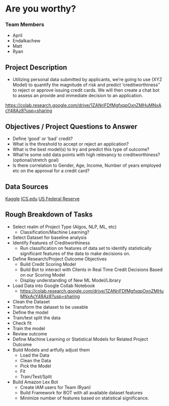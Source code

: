 # Are you worthy? 

### Team Members
- April
- Endalkachew
- Matt
- Ryan

##  Project Description
- Utilizing personal data submitted by applicants, we’re going to use (XYZ Model) to quantify the magnitude of risk and predict ‘creditworthiness” to reject or approve issuing credit cards. We will then create a chat bot to assess an provide and immediate decision to an application. 

https://colab.research.google.com/drive/1ZANriFDfMgfxqpOxnZMHuMNxAcY48Az8?usp=sharing


## Objectives / Project Questions to Answer

- Define ‘good’ or ‘bad’ credit?
- What is the threshold to accept or reject an application?
- What is the best model(s) to try and predict this type of outcome?
- What’re some odd data points with high relevancy to creditworthiness? (optional/stretch goal)
- Is there correlation to Gender, Age, Income, Number of years employed etc on the approval for a credit card?

## Data Sources
[Kaggle](https://www.kaggle.com/rikdifos/credit-card-approval-prediction)
[ICS.edu](https://archive.ics.uci.edu/ml/datasets/credit+approval)
[US Federal Reserve](https://www.federalreserve.gov/releases/g19/current/default.htm)

## Rough Breakdown of Tasks

- Select realm of Project Type (Algos, NLP, ML, etc)
  - Classification/Machine Learning?
- Select Dataset for baseline analysis
- Identify Features of Creditworthiness
  - Run classification on features of data set to identify statistically significant features of the data to make      decisions on.
- Define Research/Project Outcome Objectives
  - Build Credit Scoring Model
  - Build Bot to interact with Clients in Real Time Credit Decisions Based on our Scoring Model
  - Display understanding of New ML Model/Library
- Load Data into Google Collab Notebook
  - https://colab.research.google.com/drive/1ZANriFDfMgfxqpOxnZMHuMNxAcY48Az8?usp=sharing
- Clean the Dataset
- Transform the dataset to be useable
- Define the model 
- Train/test split the data
- Check fit
- Train the model
- Review outcome
- Define Machine Learning or Statistical Models for Related Project Outcome
- Build Models and artfully adjust them
  - Load the Data
  - Clean the Data
  - Pick the Model
  - Fit
  - Train/Test/Split
- Build Amazon Lex Bot
  - Create IAM users for Team (Ryan)
  - Build Framework for BOT with all available dataset features
  - Minimize number of features based on statistical significance. 

